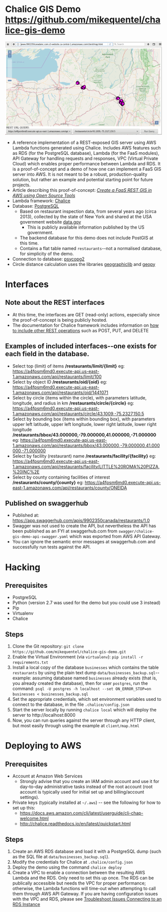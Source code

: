 # Chalice GIS Demo https://github.com/mikequentel/chalice-gis-demo

![chalice-gis-demo client](doc/img/chalice-gis-demo_2018-03-06.png)

* A reference implementation of a REST-exposed GIS server using AWS Lambda functions generated using Chalice. Includes AWS features such as RDS (for the PostgreSQL database), Lambda (for the FaaS modules), API Gateway for handling requests and responses, VPC (Virtual Private Cloud) which enables proper performance between Lambda and RDS. It is a proof-of-concept and a demo of how one can implement a FaaS GIS server into AWS. It is not meant to be a robust, production-quality solution, but rather an example and potential starting point for future projects.
* Article describing this proof-of-concept: *[Create a FaaS REST GIS in AWS using Open Source Tools](https://www.linkedin.com/pulse/create-faas-rest-gis-aws-using-open-source-tools-mike-quentel)*
* Lambda framework: [Chalice](https://github.com/aws/chalice)
* Database: [PostgreSQL](https://www.postgresql.org)
  * Based on restaurant inspection data, from several years ago (circa 2013), collected by the state of New York and shared at the USA government website [data.gov](https://www.data.gov)
    * This is publicly available information published by the US government.
  * The backend database for this demo does not include PostGIS at this time.
  * Contains a flat table named `restaurants`--not a normalised database, for simplicity of the demo.
* Connection to database: [psycopg2](http://initd.org/psycopg)
* Circle distance calculation uses the libraries [geographiclib](https://pypi.python.org/pypi/geographiclib) and [geopy](https://pypi.python.org/pypi/geopy)

# Interfaces
## Note about the REST interfaces
* At this time, the interfaces are GET (read-only) actions, especially since the proof-of-concept is being publicly hosted.
* The documentation for Chalice framework includes information on [how to include other REST operations](https://chalice.readthedocs.io/en/latest/quickstart.html#tutorial-additional-routing) such as POST, PUT, and DELETE

## Examples of included interfaces--one exists for each field in the database.
* Select top (limit) of items **/restaurants/limit/{limit}** eg: https://a4fpsm6md0.execute-api.us-east-1.amazonaws.com/api/restaurants/limit/100
* Select by object ID **/restaurants/oid/{oid}** eg: https://a4fpsm6md0.execute-api.us-east-1.amazonaws.com/api/restaurants/oid/1441071
* Select by circle (items within the circle), with parameters latitude, longitude, and radius in km **/restaurants/circle/{circle}** eg: https://a4fpsm6md0.execute-api.us-east-1.amazonaws.com/api/restaurants/circle/43.1009,-75.2327,150.5
* Select by bounding box (items within bounding box), with parameters upper left latitude, upper left longitude, lower right latitude, lower right longitude **/restaurants/bbox/43.000000,-79.000000,41.000000,-71.000000** eg: https://a4fpsm6md0.execute-api.us-east-1.amazonaws.com/api/restaurants/bbox/43.000000,-79.000000,41.000000,-71.000000
* Select by facility (restaurant) name **/restaurants/facility/{facility}** eg: https://a4fpsm6md0.execute-api.us-east-1.amazonaws.com/api/restaurants/facility/LITTLE%20ROMA%20PIZZA,%20INC%2E
* Select by county containing facilities of interest **/restaurants/county/{county}** eg: https://a4fpsm6md0.execute-api.us-east-1.amazonaws.com/api/restaurants/county/ONEIDA

## Published on swaggerhub
* Published at: https://app.swaggerhub.com/apis/9902350canada/restaurants/1.0
* Swagger was not used to create the API, but nevertheless the API has been published as an FYI at swaggerhub.com from `swagger/chalice-gis-demo-api-swagger.yaml` which was exported from AWS API Gateway.
* You can ignore the semantic error messages at swaggerhub.com and successfully run tests against the API.

# Hacking

## Prerequisites
* PostgreSQL
* Python (version 2.7 was used for the demo but you could use 3 instead)
* Pip
* Virtualenv
* Chalice

## Steps
1. Clone the Git repository: `git clone https://github.com/mikequentel/chalice-gis-demo.git`
2. Enable the Virtual Environment (via `virtualenv`): `pip install -r requirements.txt`
3. Install a local copy of the database `businesses` which contains the table `restaurants` by using the plain text dump `data/businesses_backup.sql`--example: assuming database named `businesses` already exists (that is, you already created the database), then for user `postgres`, run the command: `psql -U postgres -h localhost --set ON_ERROR_STOP=on businesses < businesses_backup.sql`
4. Set the appropriate credentials, which set environment variables used to connect to the database, in the file `.chalice/config.json`
5. Start the server locally by running `chalice local` which will deploy the server to http://localhost:8000
6. Now, you can run queries against the server through any HTTP client, but most easily through using the example at `client/map.html`

# Deploying to AWS

## Prerequisites
* Account at Amazon Web Services
  * Strongly advise that you create an IAM admin account and use it for day-to-day administrative tasks instead of the root account (root account is typically used for initial set up and billing/account settings).
* Private keys (typically installed at `~/.aws`) -- see the following for how to set up this:
  * https://docs.aws.amazon.com/cli/latest/userguide/cli-chap-welcome.html
  * http://chalice.readthedocs.io/en/latest/quickstart.html

## Steps
1. Create an AWS RDS database and load it with a PostgreSQL dump (such as the SQL file at `data/businesses_backup.sql`).
2. Modify the credentials for Chalice at `.chalice/config.json`
3. Deploy the demo using the command `chalice deploy`
4. Create a VPC to enable a connection between the resulting AWS Lambda and the RDS. Only need to set this up once. The RDS can be publically accessible but needs the VPC for proper performance; otherwise, the Lambda functions will time-out when attempting to call them through AWS API Gateway. If you are having configuration issues with the VPC and RDS, please see [Troubleshoot Issues Connecting to an RDS Instance](https://aws.amazon.com/premiumsupport/knowledge-center/rds-cannot-connect/)
